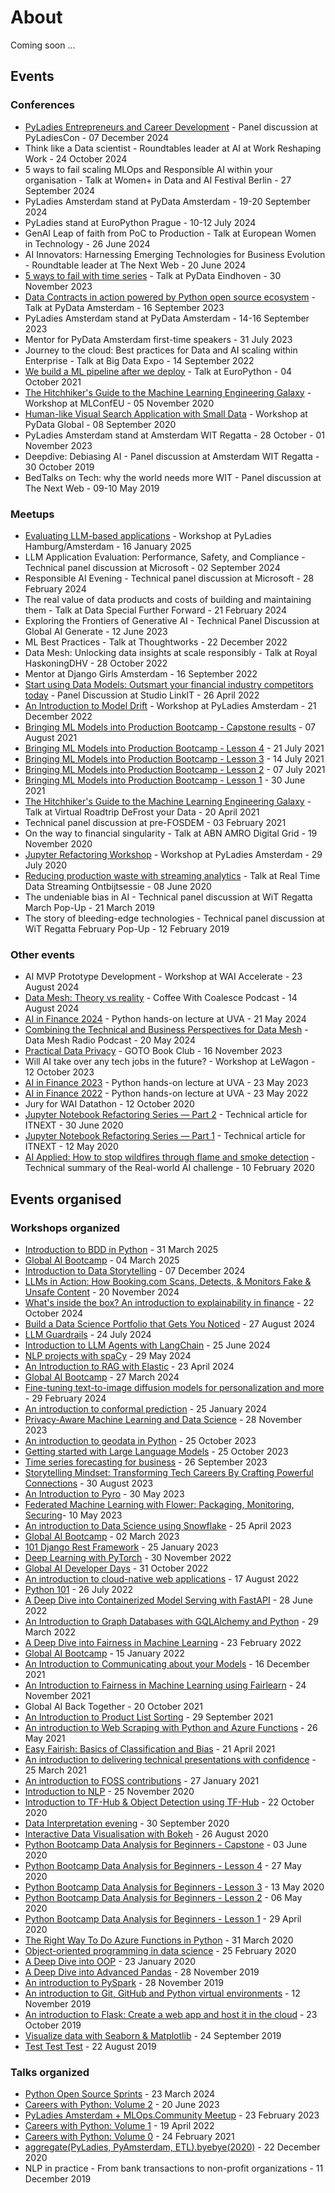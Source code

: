 # About
Coming soon ...

## Events 

### Conferences
* [PyLadies Entrepreneurs and Career Development](https://www.youtube.com/live/V73KeBCzXpM?feature=shared) - Panel discussion at PyLadiesCon - 07 December 2024
* Think like a Data scientist - Roundtables leader at AI at Work Reshaping Work - 24 October 2024
* 5 ways to fail scaling MLOps and Responsible AI within your organisation - Talk at Women+ in Data and AI Festival Berlin - 27 September 2024
* PyLadies Amsterdam stand at PyData Amsterdam - 19-20 September 2024
* PyLadies stand at EuroPython Prague - 10-12 July 2024
* GenAI Leap of faith from PoC to Production - Talk at European Women in Technology - 26 June 2024
* AI Innovators: Harnessing Emerging Technologies for Business Evolution - Roundtable leader at The Next Web - 20 June 2024
* [5 ways to fail with time series](https://youtu.be/5jOW6baXYI4?feature=shared) - Talk at PyData Eindhoven - 30 November 2023
* [Data Contracts in action powered by Python open source ecosystem](https://youtu.be/YGKqvMhaEVA?feature=shared) - Talk at PyData Amsterdam - 16 September 2023
* PyLadies Amsterdam stand at PyData Amsterdam - 14-16 September 2023
* Mentor for PyData Amsterdam first-time speakers - 31 July 2023
* Journey to the cloud: Best practices for Data and AI scaling within Enterprise - Talk at Big Data Expo - 14 September 2022
* [We build a ML pipeline after we deploy](https://youtu.be/eGrUUuqZIhM?feature=shared) - Talk at EuroPython - 04 October 2021
* [The Hitchhiker's Guide to the Machine Learning Engineering Galaxy](https://gitnation.com/person/alyona_galyeva/certificates) - Workshop at MLConfEU - 05 November 2020
* [Human-like Visual Search Application with Small Data](https://youtu.be/2l_WASP1_1A?feature=shared) - Workshop at PyData Global - 08 September 2020
* PyLadies Amsterdam stand at Amsterdam WIT Regatta - 28 October - 01 November 2023
* Deepdive: Debiasing AI - Panel discussion at Amsterdam WIT Regatta - 30 October 2019
* BedTalks on Tech: why the world needs more WIT - Panel discussion at The Next Web - 09-10 May 2019

### Meetups
* [Evaluating LLM-based applications](https://github.com/pyladiesams/eval-llm-based-apps-jan2025) - Workshop at PyLadies Hamburg/Amsterdam - 16 January 2025
* LLM Application Evaluation: Performance, Safety, and Compliance - Technical panel discussion at Microsoft - 02 September 2024
* Responsible AI Evening - Technical panel discussion at Microsoft - 28 February 2024
* The real value of data products and costs of building and maintaining them - Talk at Data Special Further Forward - 21 February 2024
* Exploring the Frontiers of Generative AI - Technical Panel Discussion at Global AI Generate - 12 June 2023
* ML Best Practices - Talk at Thoughtworks - 22 December 2022
* Data Mesh: Unlocking data insights at scale responsibly - Talk at Royal HaskoningDHV - 28 October 2022
* Mentor at Django Girls Amsterdam - 16 September 2022
* [Start using Data Models: Outsmart your financial industry competitors today](https://youtu.be/6psIoLqh4wY?feature=shared) - Panel Discussion at Studio LinkIT - 26 April 2022
* [An Introduction to Model Drift](https://github.com/pyladiesams/model-drift-beginner-dec2022) - Workshop at PyLadies Amsterdam - 21 December 2022
* [Bringing ML Models into Production Bootcamp - Capstone results](https://github.com/pyladiesams/bootcamp-bringing-ML-models-into-production-intermediary-jun-aug2021) - 07 August 2021
* [Bringing ML Models into Production Bootcamp - Lesson 4](https://github.com/pyladiesams/bootcamp-bringing-ML-models-into-production-intermediary-jun-aug2021) - 21 July 2021
* [Bringing ML Models into Production Bootcamp - Lesson 3](https://github.com/pyladiesams/bootcamp-bringing-ML-models-into-production-intermediary-jun-aug2021) - 14 July 2021
* [Bringing ML Models into Production Bootcamp - Lesson 2](https://github.com/pyladiesams/bootcamp-bringing-ML-models-into-production-intermediary-jun-aug2021) - 07 July 2021
* [Bringing ML Models into Production Bootcamp - Lesson 1](https://github.com/pyladiesams/bootcamp-bringing-ML-models-into-production-intermediary-jun-aug2021) - 30 June 2021
* [The Hitchhiker's Guide to the Machine Learning Engineering Galaxy](https://youtu.be/a6DkXpTS20o?feature=shared) - Talk at Virtual Roadtrip DeFrost your Data - 20 April 2021
* Technical panel discussion at pre-FOSDEM - 03 February 2021
* On the way to financial singularity - Talk at ABN AMRO Digital Grid - 19 November 2020 
* [Jupyter Refactoring Workshop](https://github.com/pyladiesams/Jupyter-refactoring-beginner-jul2020) - Workshop at PyLadies Amsterdam - 29 July 2020
* [Reducing production waste with streaming analytics](https://youtu.be/IR9oMg-A0Wk?feature=shared&t=3590) - Talk at Real Time Data Streaming Ontbijtsessie - 08 June 2020
* The undeniable bias in AI - Technical panel discussion at WiT Regatta March Pop-Up - 21 March 2019
* The story of bleeding-edge technologies - Technical panel discussion at WiT Regatta February Pop-Up - 12 February 2019
  
### Other events
* AI MVP Prototype Development - Workshop at WAI Accelerate - 23 August 2024
* [Data Mesh: Theory vs reality](https://coalesce.io/podcast/ep-18-data-mesh-with-una-galyeva/) - Coffee With Coalesce Podcast - 14 August 2024
* [AI in Finance 2024](https://github.com/pyladiesams/ai-in-finance-python-lecture-may2024) - Python hands-on lecture at UVA - 21 May 2024
* [Combining the Technical and Business Perspectives for Data Mesh](https://open.spotify.com/episode/2zxRmiFwebvWH9YJkD4LBS) - Data Mesh Radio Podcast - 20 May 2024
* [Practical Data Privacy](https://youtu.be/2s_wnPo7cOc?feature=shared) - GOTO Book Club - 16 November 2023
* Will AI take over any tech jobs in the future? - Workshop at LeWagon - 12 October 2023
* [AI in Finance 2023](https://github.com/pyladiesams/ai-in-finance-python-lecture-may2023) - Python hands-on lecture at UVA - 23 May 2023
* [AI in Finance 2022](https://github.com/pyladiesams/ai-in-finance-python-lecture-beginner-may2022) - Python hands-on lecture at UVA - 23 May 2022
* Jury for WAI Datathon - 12 October 2020
* [Jupyter Notebook Refactoring Series — Part 2](https://itnext.io/jupyter-notebook-refactoring-series-part-2-899e40163ead) - Technical article for ITNEXT - 30 June 2020
* [Jupyter Notebook Refactoring Series — Part 1](https://itnext.io/jupyter-notebook-refactoring-series-part-1-adff1b44dfdb) - Technical article for ITNEXT - 12 May 2020
* [AI Applied: How to stop wildfires through flame and smoke detection](https://www.omdena.com/blog/stop-wildfires) - Technical summary of the Real-world AI challenge - 10 February 2020

## Events organised

### Workshops organized
* [Introduction to BDD in Python](https://github.com/pyladiesams/bdd-with-python-mar2025) - 31 March 2025
* [Global AI Bootcamp](https://github.com/pyladiesams/global-ai-bootcamp-mar2025) - 04 March 2025
* [Introduction to Data Storytelling](https://github.com/pyladiesams/intro-data-storytelling-dec2024) - 07 December 2024
* [LLMs in Action: How Booking.com Scans, Detects, & Monitors Fake & Unsafe Content](https://github.com/pyladiesams/llms-scan-reviews-nov2024) - 20 November 2024
* [What's inside the box? An introduction to explainability in finance](https://github.com/pyladiesams/intro-to-explainabilty-in-finance-oct2024) - 22 October 2024
* [Build a Data Science Portfolio that Gets You Noticed](https://github.com/pyladiesams/how-to-build-a-data-science-portfolio-that-gets-you-noticed-aug2024) - 27 August 2024
* [LLM Guardrails](https://github.com/pyladiesams/llm-guardrails-jul2024) - 24 July 2024
* [Introduction to LLM Agents with LangChain](https://github.com/pyladiesams/introduction-to-llm-agents-with-langchain-jun2024) - 25 June 2024
* [NLP projects with spaCy](https://github.com/pyladiesams/nlp-projects-with-spacy-may2024) - 29 May 2024
* [An Introduction to RAG with Elastic](https://github.com/pyladiesams/intro-RAG-elastic-apr2024) - 23 April 2024
* [Global AI Bootcamp](https://github.com/pyladiesams/global-ai-bootcamp-mar2024) - 27 March 2024
* [Fine-tuning text-to-image diffusion models for personalization and more](https://github.com/pyladiesams/personalization-with-text-to-image-diffusion-models-feb2024) - 29 February 2024
* [An introduction to conformal prediction](https://github.com/pyladiesams/conformal-prediction-jan2024) - 25 January 2024
* [Privacy-Aware Machine Learning and Data Science](https://github.com/pyladiesams/privacy-aware-ml-ds-nov2023) - 28 November 2023
* [An introduction to geodata in Python](https://github.com/pyladiesams/geodata-in-python-oct2023) - 25 October 2023
* [Getting started with Large Language Models](https://github.com/mlops-and-crafts/llm-workshop) - 25 October 2023
* [Time series forecasting for business](https://github.com/pyladiesams/time-series-forecasting-sep2023) - 26 September 2023
* [Storytelling Mindset: Transforming Tech Careers By Crafting Powerful Connections](https://github.com/pyladiesams/storytelling-mindset-aug2023) - 30 August 2023
* [An Introduction to Pyro](https://github.com/pyladiesams/pyro-may2023) - 30 May 2023
* [Federated Machine Learning with Flower: Packaging, Monitoring, Securing](https://github.com/mlops-and-crafts/federated-learning/)- 10 May 2023
* [An introduction to Data Science using Snowflake](https://github.com/pyladiesams/snowflake-apr2023) - 25 April 2023
* [Global AI Bootcamp](https://github.com/pyladiesams/global-ai-bootcamp-mar2023) - 02 March 2023
* [101 Django Rest Framework](https://github.com/pyladiesams/101-django-rest-framework-jan2023) - 25 January 2023
* [Deep Learning with PyTorch](https://github.com/pyladiesams/deepLearningPyTorch-beginner-nov2022) - 30 November 2022
* [Global AI Developer Days](https://github.com/pyladiesams/global-ai-developer-days-beginner-oct2022) - 31 October 2022
* [An introduction to cloud-native web applications](https://github.com/pyladiesams/cloud-native-web-app-beginner-aug2022) - 17 August 2022
* [Python 101](https://github.com/pyladiesams/python101-beginner-jul2022) - 26 July 2022
* [A Deep Dive into Containerized Model Serving with FastAPI](https://github.com/pyladiesams/containerized-model-serving-with-fastapi-advanced-jun2022) - 28 June 2022
* [An Introduction to Graph Databases with GQLAlchemy and Python](https://github.com/pyladiesams/graphdbs-gqlalchemy-beginner-mar2022) - 29 March 2022
* [A Deep Dive into Fairness in Machine Learning](https://github.com/pyladiesams/ml-fairness-advanced-feb2022) - 23 February 2022
* [Global AI Bootcamp](https://github.com/pyladiesams/global-ai-bootcamp-beginner-jan2022) - 15 January 2022
* [An Introduction to Communicating about your Models](https://github.com/pyladiesams/communicating-about-models-beginner-dec2021) - 16 December 2021
* [An Introduction to Fairness in Machine Learning using Fairlearn](https://github.com/pyladiesams/ml-fairness-beginner-nov2021) - 24 November 2021
* Global AI Back Together - 20 October 2021
* [An Introduction to Product List Sorting](https://github.com/pyladiesams/product-sorting-beginner-sep2021) - 29 September 2021
* [An introduction to Web Scraping with Python and Azure Functions](https://github.com/pyladiesams/web-scraping-beginner-may2021) - 26 May 2021
* [Easy Fairish: Basics of Classification and Bias](https://github.com/pyladiesams/classification-bias-beginner-apr2021) - 21 April 2021
* [An introduction to delivering technical presentations with confidence](https://github.com/pyladiesams/tech-presentations-beginner-mar2021) - 25 March 2021
* [An introduction to FOSS contributions](https://github.com/pyladiesams/FOSS-beginner-jan2021) - 27 January 2021
* [Introduction to NLP](https://github.com/pyladiesams/NLP-beginner-nov2020) - 25 November 2020
* [Introduction to TF-Hub & Object Detection using TF-Hub](https://github.com/pyladiesams/tf-hub-beginner-oct2020) - 22 October 2020
* [Data Interpretation evening](https://github.com/pyladiesams/data-interpretation-beginner-sep2020) - 30 September 2020
* [Interactive Data Visualisation with Bokeh](https://github.com/pyladiesams/Bokeh-visualisation-beginner-aug2020) - 26 August 2020
* [Python Bootcamp Data Analysis for Beginners - Capstone](https://github.com/pyladiesams/Bootcamp-Data-Analysis-beginner-apr-may2020) - 03 June 2020
* [Python Bootcamp Data Analysis for Beginners - Lesson 4](https://github.com/pyladiesams/Bootcamp-Data-Analysis-beginner-apr-may2020) - 27 May 2020
* [Python Bootcamp Data Analysis for Beginners - Lesson 3](https://github.com/pyladiesams/Bootcamp-Data-Analysis-beginner-apr-may2020) - 13 May 2020
* [Python Bootcamp Data Analysis for Beginners - Lesson 2](https://github.com/pyladiesams/Bootcamp-Data-Analysis-beginner-apr-may2020) - 06 May 2020
* [Python Bootcamp Data Analysis for Beginners - Lesson 1](https://github.com/pyladiesams/Bootcamp-Data-Analysis-beginner-apr-may2020) - 29 April 2020
* [The Right Way To Do Azure Functions in Python](https://github.com/pyladiesams/Azure-functions-beginner-mar2020) - 31 March 2020
* [Object-oriented programming in data science](https://github.com/pyladiesams/OOP-advanced-jan2020) - 25 February 2020
* [A Deep Dive into OOP](https://github.com/pyladiesams/OOP-advanced-jan2020) - 23 January 2020
* [A Deep Dive into Advanced Pandas](https://github.com/pyladiesams/Pandas-advanced-nov2019) - 28 November 2019
* [An introduction to PySpark](https://github.com/pyladiesams/pyspark-nov2019) - 28 November 2019
* [An introduction to Git, GitHub and Python virtual environments](https://github.com/pyladiesams/github-nov2019) - 12 November 2019
* [An introduction to Flask: Create a web app and host it in the cloud](https://github.com/pyladiesams/flask-okt2019) - 23 October 2019
* [Visualize data with Seaborn & Matplotlib](https://github.com/pyladiesams/vizualisation-sep2019) - 24 September 2019
* [Test Test Test](https://github.com/pyladiesams/pytest-aug2019) - 22 August 2019
  
### Talks organized 
* [Python Open Source Sprints](https://github.com/pyladiesams/python-oss-sprints-mar2024) - 23 March 2024
* [Careers with Python: Volume 2](https://github.com/pyladiesams/careers-with-python-jun2023) - 20 June 2023
* [PyLadies Amsterdam + MLOps.Community Meetup](https://github.com/pyladiesams/mlops-event-feb2023) - 23 February 2023
* [Careers with Python: Volume 1](https://github.com/pyladiesams/careers-with-python-beginner-apr2022) - 19 April 2022
* [Careers with Python: Volume 0](https://github.com/pyladiesams/Careers-With-Python-Beginner-feb2021) - 24 February 2021
* [aggregate(PyLadies, PyAmsterdam, ETL).byebye(2020)](https://github.com/pyladiesams/ETL-intermediate-dec2020) - 22 December 2020
* NLP in practice - From bank transactions to non-profit organizations - 11 December 2019
